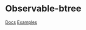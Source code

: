 # Observable-btree

[Docs]()
[Examples](https://github.com/naomijub/Observable-btree/tree/main/examples)
